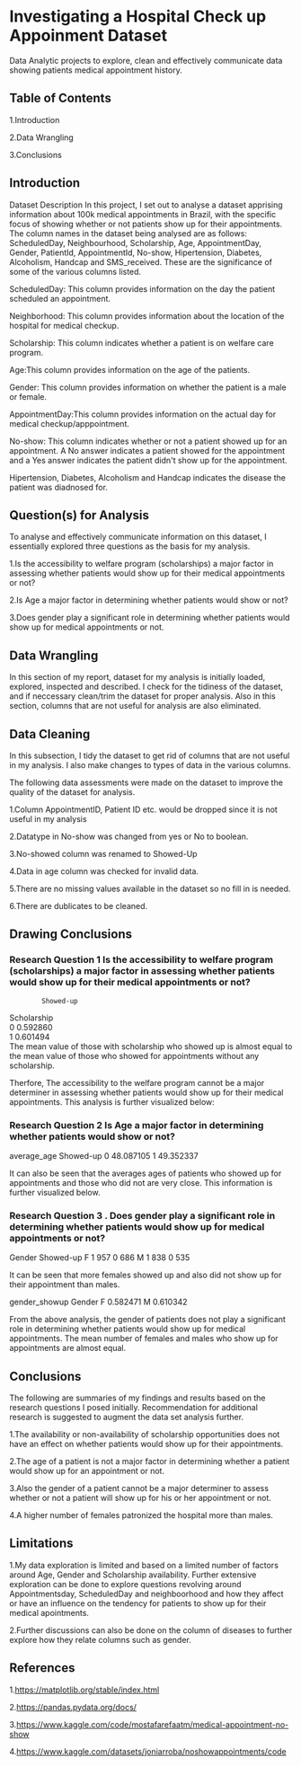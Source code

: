 # Investigating a Hospital Check up Appoinment Dataset
Data Analytic projects to explore, clean and effectively communicate data showing patients medical appointment history.

## Table of Contents
1.Introduction

2.Data Wrangling

3.Conclusions

## Introduction
Dataset Description
In this project, I set out to analyse a dataset apprising information about 100k medical appointments in Brazil, with the specific focus of showing whether or not patients show up for their appointments. 
The column names in the dataset being analysed are as follows:
ScheduledDay, Neighbourhood, Scholarship, Age, AppointmentDay, Gender, PatientId, AppointmentId, No-show, Hipertension, Diabetes, Alcoholism, Handcap and SMS_received. 
These are the significance of some of the various columns listed.

ScheduledDay: This column provides information on the day the patient scheduled an appointment.

Neighborhood: This column provides information about the location of the hospital for medical checkup.

Scholarship: This column indicates whether a patient is on welfare care program.

Age:This column provides information on the age of the patients.

Gender: This column provides information on whether the patient is a male or female.

AppointmentDay:This column provides information on the actual day for medical checkup/apppointment.

No-show: This column indicates whether or not a patient showed up for an appointment. A No answer indicates a patient showed for the appointment and a Yes answer indicates the patient didn't show up for the appointment.

Hipertension, Diabetes, Alcoholism and Handcap indicates the disease the patient was diadnosed for.

## Question(s) for Analysis
To analyse and effectively communicate information on this dataset, I essentially explored three questions as the basis for my analysis.

1.Is the accessibility to welfare program (scholarships) a major factor in assessing whether patients would show up for their medical appointments or not?

2.Is Age a major factor in determining whether patients would show or not?

3.Does gender play a significant role in determining whether patients would show up for medical appointments or not.

## Data Wrangling
In this section of my report, dataset for my analysis is initially loaded, explored, inspected and described. I check for the tidiness of the dataset, and if neccessary clean/trim the dataset for proper analysis. Also in this section, columns that are not useful for analysis are also eliminated.

## Data Cleaning
In this subsection, I tidy the dataset to get rid of columns that are not useful in my analysis. I also make changes to types of data in the various columns.

The following data assessments were made on the dataset to improve the quality of the dataset for analysis.

1.Column AppointmentID, Patient ID etc. would be dropped since it is not useful in my analysis

2.Datatype in No-show was changed from yes or No to boolean.

3.No-showed column was renamed to Showed-Up

4.Data in age column was checked for invalid data.

5.There are no missing values available in the dataset so no fill in is needed.

6.There are dublicates to be cleaned.


## Drawing Conclusions

### Research Question 1 Is the accessibility to welfare program (scholarships) a major factor in assessing whether patients would show up for their medical appointments or not?

            Showed-up  
Scholarship             
0             0.592860  
1             0.601494  
The mean value of those with scholarship who showed up is almost equal to the mean value of those who showed for appointments without any scholarship.

Therfore, The accessibility to the welfare program cannot be a major determiner in assessing whether patients would show up for their medical appointments. This analysis is further visualized below:

### Research Question 2 Is Age a major factor in determining whether patients would show or not?

average_age
Showed-up
0    48.087105
1    49.352337

It can also be seen that the averages ages of patients who showed up for appointments and those who did not are very close. This information is further visualized below.


### Research Question 3 . Does gender play a significant role in determining whether patients would show up for medical appointments or not?

Gender  Showed-up
F       1            957
        0            686
M       1            838
        0            535

It can be seen that more females showed up and also did not show up for their appointment than males.


gender_showup
Gender
F    0.582471
M    0.610342


From the above analysis, the gender of patients does not play a significant role in determining whether patients would show up for medical appointments. The mean number of females and males who show up for appointments are almost equal.


## Conclusions
The following are summaries of my findings and results based on the research questions I posed initially. Recommendation for additional research is suggested to augment the data set analysis further.

1.The availability or non-availability of scholarship opportunities does not have an effect on whether patients would show up for their appointments.

2.The age of a patient is not a major factor in determining whether a patient would show up for an appointment or not.

3.Also the gender of a patient cannot be a major determiner to assess whether or not a patient will show up for his or her appointment or not.

4.A higher number of females patronized the hospital more than males.

## Limitations
1.My data exploration is limited and based on a limited number of factors around Age, Gender and Scholarship availability.
 Further extensive exploration can be done to explore questions revolving around Appointmentsday, ScheduledDay and neighboorhood
 and how they affect or have an influence on the tendency for patients to show up for their medical apointments.

2.Further discussions can also be done on the column of diseases to further explore how they relate columns such as gender.

## References
1.https://matplotlib.org/stable/index.html

2.https://pandas.pydata.org/docs/

3.https://www.kaggle.com/code/mostafarefaatm/medical-appointment-no-show

4.https://www.kaggle.com/datasets/joniarroba/noshowappointments/code
